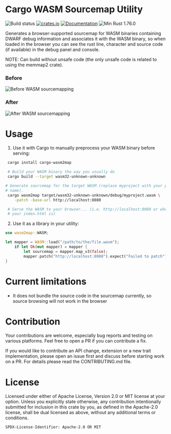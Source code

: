 # Cargo WASM Sourcemap Utility

![Build status](https://github.com/mtolmacs/wasm2map/actions/workflows/test.yml/badge.svg)
[![crates.io](https://img.shields.io/crates/v/wasm2map.svg)](https://crates.io/crates/wasm2map)
[![Documentation](https://docs.rs/wasm2map/badge.svg)](https://docs.rs/wasm2map)
![Min Rust 1.76.0](https://badgen.net/badge/Min%20Rust/1.76.0)

Generates a browser-supported sourcemap for WASM binaries containing DWARF debug information and associates it with the WASM binary, so when loaded in the browser you can see the rust line, character and source code (if available) in the debug panel and console.

NOTE: Can build without unsafe code (the only unsafe code is related to using the memmap2 crate).

### Before

![Before WASM sourcemapping](https://raw.githubusercontent.com/mtolmacs/wasm2map/main/assets/before.png)

### After

![After WASM sourcemapping](https://raw.githubusercontent.com/mtolmacs/wasm2map/main/assets/after.png)

# Usage

1. Use it with Cargo to manually preprocess your WASM binary before serving:

```sh
 cargo install cargo-wasm2map

 # Build your WASM binary the way you usually do
 cargo build --target wasm32-unknown-unknown

# Generate sourcemap for the target WASM (replace myproject with your project
# name).
 cargo wasm2map target/wasm32-unknown-unknown/debug/myproject.wasm \
    -patch -base-url http://localhost:8080

 # Serve the WASM to your browser... (i.e. http://localhost:8080 or wherever
 # your index.html is)
```

2. Use it as a library in your utility:

```rust
use wasm2map::WASM;

let mapper = WASM::load("/path/to/the/file.wasm");
    if let Ok(mut mapper) = mapper {
        let sourcemap = mapper.map_v3(false);
        mapper.patch("http://localhost:8080").expect("Failed to patch");
}
```

# Current limitations

- It does not bundle the source code in the sourcemap currently, so source browsing will not work in the browser

# Contribution

Your contributions are welcome, especially bug reports and testing on various platforms. Feel free to open a PR if you can contribute a fix.

If you would like to contribute an API change, extension or a new trait implementation, please open an issue first and discuss before starting work on a PR. For details please read the CONTRIBUTING.md file.

# License

Licensed under either of Apache License, Version 2.0 or MIT license at your option.
Unless you explicitly state otherwise, any contribution intentionally submitted for inclusion in this crate by you, as defined in the Apache-2.0 license, shall be dual licensed as above, without any additional terms or conditions.

`SPDX-License-Identifier: Apache-2.0 OR MIT`
